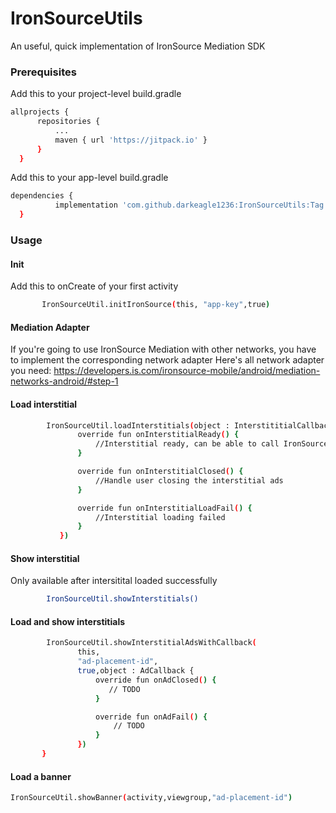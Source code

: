 # IronSourceUtils
An useful, quick implementation of IronSource Mediation SDK


<!-- GETTING STARTED -->

### Prerequisites

Add this to your project-level build.gradle
  ```sh
  allprojects {
		repositories {
			...
			maven { url 'https://jitpack.io' }
		}
	}
  ```
Add this to your app-level build.gradle
  ```sh
  dependencies {
	        implementation 'com.github.darkeagle1236:IronSourceUtils:Tag'
	}
  ```
### Usage

#### Init
Add this to onCreate of your first activity
 ```sh
        IronSourceUtil.initIronSource(this, "app-key",true)
 ```
 #### Mediation Adapter
 
 If you're going to use IronSource Mediation with other networks, you have to implement the corresponding network adapter
 Here's all network adapter you need:
 https://developers.is.com/ironsource-mobile/android/mediation-networks-android/#step-1
#### Load interstitial
 ```sh
         IronSourceUtil.loadInterstitials(object : InterstititialCallback {
                override fun onInterstitialReady() {
                    //Interstitial ready, can be able to call IronSourceUtils.showInterstitial()
                }

                override fun onInterstitialClosed() {
                    //Handle user closing the interstitial ads
                }

                override fun onInterstitialLoadFail() {
                    //Interstitial loading failed
                }
            })
 ```
#### Show interstitial
Only available after intersitital loaded successfully
 ```sh		
         IronSourceUtil.showInterstitials()
 ```
#### Load and show interstitials
 ```sh
         IronSourceUtil.showInterstitialAdsWithCallback(
                this,
                "ad-placement-id",
                true,object : AdCallback {
                    override fun onAdClosed() {
                       // TODO
                    }

                    override fun onAdFail() {
                        // TODO
                    }
                })
        }
 ```
 #### Load a banner
 
 ```sh
 IronSourceUtil.showBanner(activity,viewgroup,"ad-placement-id")
  ```
